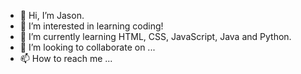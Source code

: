 - 👋 Hi, I’m Jason.
- 👀 I’m interested in learning coding!
- 🌱 I’m currently learning HTML, CSS, JavaScript, Java and Python.
- 💞️ I’m looking to collaborate on ...
- 📫 How to reach me ...

<!---
Jasonccfu/Jasonccfu is a ✨ special ✨ repository because its `README.md` (this file) appears on your GitHub profile.
You can click the Preview link to take a look at your changes.
--->
